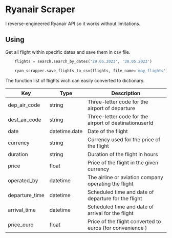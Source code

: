 
# Ryanair Scraper

I reverse-engineered Ryanair API so it works without limitations.

## Using
Get all flight within specific dates and save them in csv file.


```python
    flights = search.search_by_dates('29.05.2023', '30.05.2023')

    ryan_scrapper.save_flights_to_csv(flights, file_name='may_flights')
```
The function list of flights wich can easily  converted to dictionary.


| Key       | Type       | Description                                                      |
|-----------|------------|------------------------------------------------------------------|
| dep_air_code   | string     | 	Three-letter code for the airport of departure |
| dest_air_code    | string     |	Three-letter code for the airport of destinationuserId                                                   |
| date  | datetime.date     | Date of the flight                                                 |
| currency  | string     | Currency used for the price of the flight                                                      |
| duration | string    | Duration of the flight in hours              |
| price | float    | Price of the flight in the given currency                     |
| operated_by      | datetime   | 	The airline or aviation company operating the flight                                          |
| departure_time      | datetime     | Scheduled time and date of departure for the flight                    |
| arrival_time   | 	datetime    | 	Scheduled time and date of arrival for the flight                                         |
| price_euro   | float    | Price of the flight converted to euros (for convenience )                                           |
